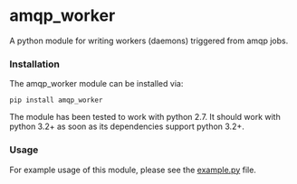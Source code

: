 # amqp_worker

A python module for writing workers (daemons) triggered from amqp jobs.

### Installation

The amqp_worker module can be installed via:

    pip install amqp_worker

The module has been tested to work with python 2.7. It should work with python
3.2+ as soon as its dependencies support python 3.2+.

### Usage

For example usage of this module, please see the
[example.py](/bboe/amqp_worker/blob/master/example.py) file.
